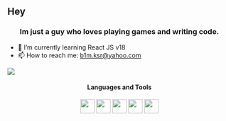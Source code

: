 ## Hey 
<h3 align="center" class="heading-element" dir="auto">Im just a guy who loves playing games and writing code.</h3>

- 🌱 I’m currently learning React JS v18 
- 📫 How to reach me: b1m.ksr@yahoo.com
  


<img src="https://github-readme-stats.vercel.app/api/top-langs/?username=roketrig"/>


<h4 align="center" class="heading-element" dir="auto">Languages and Tools</h4>
<p align="center" class="heading-element" dir="auto"><img height="32" width="32" src="https://static-00.iconduck.com/assets.00/c-sharp-c-icon-1822x2048-wuf3ijab.png" />
<img height="32" width="32" src="https://preview.redd.it/81nwobjayd181.png?width=512&format=png&auto=webp&s=027cac2b3ddd6f7b3f5e60a783706d1d0e8151ec" />
<img height="32" width="32" src="[https://download.logo.wine/logo/Unreal_Engine/Unreal_Engine-Logo.wine.png](https://static-00.iconduck.com/assets.00/unreal-icon-2048x2048-6f2xqdhr.png)" />
<img height="32" width="32" src="https://cdn.iconscout.com/icon/free/png-256/free-react-logo-icon-download-in-svg-png-gif-file-formats--company-brand-world-logos-vol-4-pack-icons-282599.png" />
<img height="32" width="32" src="https://static.vecteezy.com/system/resources/previews/027/127/463/non_2x/javascript-logo-javascript-icon-transparent-free-png.png" />
</p>

